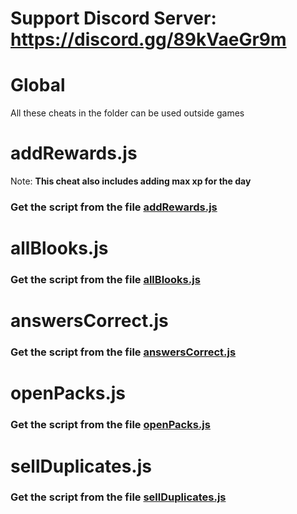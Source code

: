 # Support Discord Server: https://discord.gg/89kVaeGr9m

# Global

All these cheats in the folder can be used outside games

# addRewards.js

Note: **This cheat also includes adding max xp for the day**

### Get the script from the file [addRewards.js](https://raw.githubusercontent.com/Jude-Gideon/Blooket/main/Global/Rewards.js)

# allBlooks.js

### Get the script from the file [allBlooks.js](https://raw.githubusercontent.com/Jude-Gideon/Blooket/main/Global/allBlooks.js)

# answersCorrect.js

### Get the script from the file [answersCorrect.js](https://raw.githubusercontent.com/Jude-Gideon/Blooket/main/global/answersCorrect.js)

# openPacks.js

### Get the script from the file [openPacks.js](https://raw.githubusercontent.com/Jude-Gideon/Blooket/main/global/openPacks.js)

# sellDuplicates.js

### Get the script from the file [sellDuplicates.js](https://raw.githubusercontent.com/Jude-Gideon/Blooket/main/global/sellDuplicates.js)
